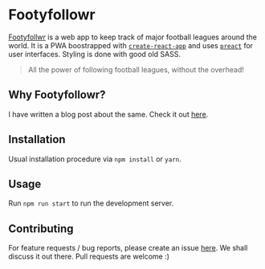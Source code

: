 # Footyfollowr

[Footyfollwr](https://footyfollowr.onstash.me) is a web app to keep track of major football leagues around the world. It is a PWA boostrapped with [`create-react-app`](https://github.com/facebook/create-react-app) and uses [`preact`](https://preactjs.com/) for user interfaces. Styling is done with good old SASS.

> All the power of following football leagues, without the overhead!

## Why Footyfollowr?

I have written a blog post about the same. Check it out [here](https://blog.onstash.me/why-footyfollowr/).

## Installation

Usual installation procedure via `npm install` or `yarn`.

## Usage

Run `npm run start` to run the development server.

## Contributing

For feature requests / bug reports, please create an issue [here](https://github.com/onstash/footyfollowr/issues). We shall discuss it out there. Pull requests are welcome :)
